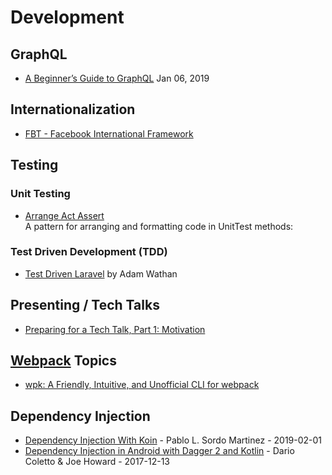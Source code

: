 # Development

## GraphQL
- [A Beginner’s Guide to GraphQL](https://dev.to/leonardomso/a-beginners-guide-to-graphql-3kjj) Jan 06, 2019

## Internationalization
- [FBT - Facebook International Framework](https://facebookincubator.github.io/fbt/)

## Testing

### Unit Testing
- [Arrange Act Assert](http://wiki.c2.com/?ArrangeActAssert)  
  A pattern for arranging and formatting code in UnitTest methods:

### Test Driven Development (TDD)  
- [Test Driven Laravel](https://streamacon.com/video/laracon-us-2016/adam-wathan-test-driven-laravel) by Adam Wathan

## Presenting / Tech Talks
- [Preparing for a Tech Talk, Part 1: Motivation](https://overreacted.io/preparing-for-tech-talk-part-1-motivation/)

## [Webpack](https://webpack.js.org/) Topics
- [wpk: A Friendly, Intuitive, and Unofficial CLI for webpack](https://github.com/wpk-cli/wpk) 

## Dependency Injection  
- [Dependency Injection With Koin](https://www.raywenderlich.com/9457-dependency-injection-with-koin) - Pablo L. Sordo Martinez - 2019-02-01  
- [Dependency Injection in Android with Dagger 2 and Kotlin](https://www.raywenderlich.com/262-dependency-injection-in-android-with-dagger-2-and-kotlin) - Dario Coletto & Joe Howard - 2017-12-13  

